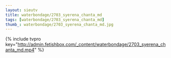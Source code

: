 ```yaml
--- 
layout: sieutv
title: waterbondage/2703_syerena_chanta_md
tags: [waterbondage/2703_syerena_chanta_md]
thumb_: waterbondage/2703_syerena_chanta_md.jpg
---
```

{% include tvpro key="http://admin.fetishbox.com/_content/waterbondage/2703_syerena_chanta_md.mp4" %} 
